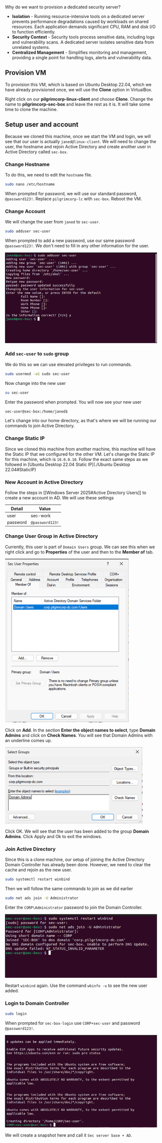 Why do we want to provision a dedicated security server?
- **Isolation** - Running resource-intensive tools on a dedicated server prevents performance degradations caused by workloads on shared resources. Each application demands significant CPU, RAM and disk I/O to function efficiently.
- **Security Context** - Security tools process sensitive data, including logs and vulnerability scans. A dedicated server isolates sensitive data from unrelated systems.
- **Centralized Management** - Simplifies monitoring and management, providing a single point for handling logs, alerts and vulnerability data.
## Provision VM
To provision this VM, which is based on Ubuntu Desktop 22.04, which we have already provisioned once, we will use the **Clone** option in VirtualBox.

Right click on our **pilgrimcorp-linux-client** and choose **Clone**. Change the name to **pilgrimcorp-sec-box** and leave the rest as it is. It will take some time to clone the machine.
## Setup user and account
Because we cloned this machine, once we start the VM and login, we will see that our user is actually `janed@linux-client`. We will need to change the user, the hostname and rejoin Active Directory and create another user in Active Directory called `sec-box`.
### Change Hostname
To do this, we need to edit the `hostname` file.
```bash
sudo nano /etc/hostname
```

When prompted for password, we will use our standard password, `@password123!`.  Replace `pilgrimcorp-lc` with `sec-box`.  Reboot the VM.
### Change Account
We will change the user from `janed` to `sec-user`.
```bash
sudo adduser sec-user
```

When prompted to add a new password, use our same password `@password123!`. We don't need to fill in any other information for the user.

![Password](Images/security_server_add_user_sec_user.png)

### Add `sec-user` to `sudo` group
We do this so we can use elevated privileges to run commands.
```bash
sudo usermod -aG sudo sec-user
```

Now change into the new user
```bash
su sec-user
```

Enter the password when prompted. You will now see your new user
```bash
sec-user@sec-box:/home/janed$
```

Let's change into our home directory, as that's where we will be running our commands to join Active Directory.
### Change Static IP
Since we cloned this machine from another machine, this machine will have the Static IP that we configured for the other VM. Let's change the Static IP for this machine, which is `10.0.0.10`. Follow the exact same steps as we followed in [Ubuntu Desktop 22.04 Static IP](./Ubuntu Desktop 22.04#StaticIP)
### New Account in Active Directory
Follow the steps in [[Windows Server 2025#Active Directory Users]] to create a new account in AD. We will use these settings

| Detail   | Value           |
| -------- | --------------- |
| user     | sec-work        |
| password | `@password123!` |
### Change User Group in Active Directory
Currently, this user is part of `Domain Users` group. We can see this when we right click and go to **Properties** of the user and then to the **Member of** tab.

![Member Of](Images/security_server_member_of_domain_users.png)

Click on **Add**. In the section **Enter the object names to select**, type **Domain Admins** and click on **Check Names**. You will see that Domain Admins with an underline comes up.

![Add user to Domain Admins](Images/security_server_add_user_domain_admins.png)

Click OK. We will see that the user has been added to the group **Domain Admins**. Click Apply and Ok to exit the windows.

### Join Active Directory
Since this is a clone machine, our setup of joining the Active Directory Domain Controller has already been done. However, we need to clear the cache and rejoin as the new user.
```bash
sudo systemctl restart winbind
```

Then we will follow the same commands to join as we did earlier
```bash
sudo net ads join -U Administrator
```

Enter the `CORP\Administrator` password to join the Domain Controller.

![Join Domain Controller](Images/security_server_joining_domain_controller.png)

Restart `winbind` again. Use the command `wbinfo -u` to see the new user added.
### Login to Domain Controller
```bash
sudo login
```

When prompted for `sec-box-login` use `CORP+sec-user` and password `@password123!`.

![Joined Domain Controller](Images/security_server_domain_joined.png)

We will create a snapshot here and call it `Sec server base + AD`.